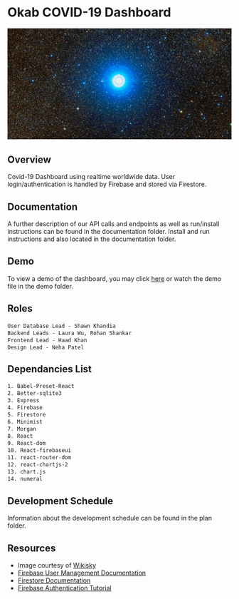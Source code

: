 # Okab COVID-19 Dashboard
![alt text](./okab.png)

## Overview
Covid-19 Dashboard using realtime worldwide data. User login/authentication is handled by Firebase and stored via Firestore.

## Documentation
A further description of our API calls and endpoints as well as run/install instructions can be found in the documentation folder.
Install and run instructions and also located in the documentation folder.

## Demo
To view a demo of the dashboard, you may click [here](https://youtu.be/VV91DF2Ej_M) or watch the demo file in the demo folder.

## Roles
    User Database Lead - Shawn Khandia 
    Backend Leads - Laura Wu, Rohan Shankar
    Frontend Lead - Haad Khan
    Design Lead - Neha Patel 

## Dependancies List
    1. Babel-Preset-React
    2. Better-sqlite3
    3. Express
    4. Firebase
    5. Firestore
    6. Minimist
    7. Morgan
    8. React
    9. React-dom
    10. React-firebaseui
    11. react-router-dom
    12. react-chartjs-2
    13. chart.js
    14. numeral

## Development Schedule
Information about the development schedule can be found in the plan folder.

## Resources
- Image courtesy of [Wikisky](http://wikisky.org)
- [Firebase User Management Documentation](https://firebase.google.com/docs/auth/web/manage-users)
- [Firestore Documentation](https://firebase.google.com/docs/firestore/quickstart)
- [Firebase Authentication Tutorial](https://www.youtube.com/watch?v=9bXhf_TELP4)
